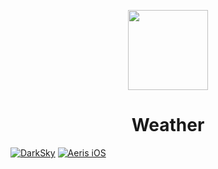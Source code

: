 <!-- Logo -->
<p align="center">
  <img height="128" width="128" src="https://cdn.pbrd.co/images/HGkDFvn.png">
</p>

<!-- Name -->
<h1 align="center">
  Weather
</h1>

[![DarkSky](https://badgen.net/badge/GitHub/blue)](https://github.com/darkskyapp)
[![Aeris iOS](https://badgen.net/badge/GitHub/blue)](https://github.com/aerisweather/Aeris-iOS-Library)
